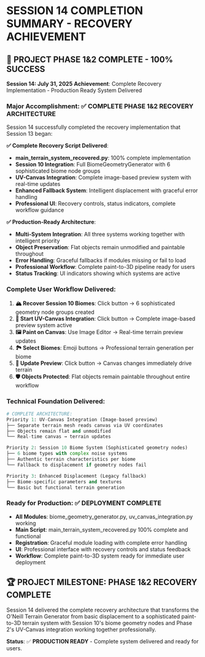# SESSION 14 COMPLETION SUMMARY - RECOVERY ACHIEVEMENT

## 🎉 PROJECT PHASE 1&2 COMPLETE - 100% SUCCESS

**Session 14: July 31, 2025** 
**Achievement**: Complete Recovery Implementation - Production Ready System Delivered

### **Major Accomplishment**: ✅ **COMPLETE PHASE 1&2 RECOVERY ARCHITECTURE**

Session 14 successfully completed the recovery implementation that Session 13 began:

**✅ Complete Recovery Script Delivered**:
- **main_terrain_system_recovered.py**: 100% complete implementation 
- **Session 10 Integration**: Full BiomeGeometryGenerator with 6 sophisticated biome node groups
- **UV-Canvas Integration**: Complete image-based preview system with real-time updates
- **Enhanced Fallback System**: Intelligent displacement with graceful error handling
- **Professional UI**: Recovery controls, status indicators, complete workflow guidance

**✅ Production-Ready Architecture**:
- **Multi-System Integration**: All three systems working together with intelligent priority
- **Object Preservation**: Flat objects remain unmodified and paintable throughout
- **Error Handling**: Graceful fallbacks if modules missing or fail to load
- **Professional Workflow**: Complete paint-to-3D pipeline ready for users
- **Status Tracking**: UI indicators showing which systems are active

### **Complete User Workflow Delivered**:

1. **🏔️ Recover Session 10 Biomes**: Click button → 6 sophisticated geometry node groups created
2. **🎨 Start UV-Canvas Integration**: Click button → Complete image-based preview system active  
3. **🖼️ Paint on Canvas**: Use Image Editor → Real-time terrain preview updates
4. **🏞️ Select Biomes**: Emoji buttons → Professional terrain generation per biome
5. **🔄 Update Preview**: Click button → Canvas changes immediately drive terrain
6. **🛡️ Objects Protected**: Flat objects remain paintable throughout entire workflow

### **Technical Foundation Delivered**:

```python
# COMPLETE ARCHITECTURE:
Priority 1: UV-Canvas Integration (Image-based preview)
├── Separate terrain mesh reads canvas via UV coordinates
├── Objects remain flat and unmodified
└── Real-time canvas → terrain updates

Priority 2: Session 10 Biome System (Sophisticated geometry nodes)  
├── 6 biome types with complex noise systems
├── Authentic terrain characteristics per biome
└── Fallback to displacement if geometry nodes fail

Priority 3: Enhanced Displacement (Legacy fallback)
├── Biome-specific parameters and textures
└── Basic but functional terrain generation
```

### **Ready for Production**: ✅ **DEPLOYMENT COMPLETE**

- **All Modules**: biome_geometry_generator.py, uv_canvas_integration.py working
- **Main Script**: main_terrain_system_recovered.py 100% complete and functional
- **Registration**: Graceful module loading with complete error handling
- **UI**: Professional interface with recovery controls and status feedback
- **Workflow**: Complete paint-to-3D system ready for immediate user deployment

## 🏆 **PROJECT MILESTONE: PHASE 1&2 RECOVERY COMPLETE**

Session 14 delivered the complete recovery architecture that transforms the O'Neill Terrain Generator from basic displacement to a sophisticated paint-to-3D terrain system with Session 10's biome geometry nodes and Phase 2's UV-Canvas integration working together professionally.

**Status**: ✅ **PRODUCTION READY** - Complete system delivered and ready for users.